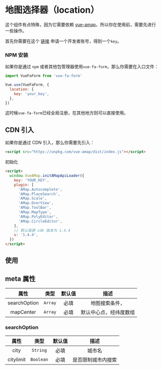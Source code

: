 # 地图选择器（location）

这个组件有点特殊，因为它需要依赖 [vue-amap](https://github.com/ElemeFE/vue-amap)，所以你在使用前，需要先进行一些操作。

首先你需要在这个 [链接](https://lbs.amap.com/) 申请一个开发者账号，得到一个`key`。

### NPM 安装

如果你是通过 `npm` 或者其他包管理器使用`vue-fa-form`，那么你需要在入口文件：

```js
import VueFaForm from 'vue-fa-form'

Vue.use(VueFaForm, {
  location: {
    key: 'your_key',
  },
})
```

这时候`vue-fa-form`已经全局注册，在其他地方则可以直接使用。

## CDN 引入

如果你是通过 CDN 引入，那么你需要先引入：

```html
<script src="https://unpkg.com/vue-amap/dist/index.js"></script>
```

初始化

```html
<script>
  window.VueAMap.initAMapApiLoader({
    key: 'YOUR_KEY',
    plugin: [
      'AMap.Autocomplete',
      'AMap.PlaceSearch',
      'AMap.Scale',
      'AMap.OverView',
      'AMap.ToolBar',
      'AMap.MapType',
      'AMap.PolyEditor',
      'AMap.CircleEditor',
    ],
    // 默认高德 sdk 版本为 1.4.4
    v: '1.4.4',
  })
</script>
```

## 使用

<vuep  template="#location-example"></vuep>

<script v-pre type="text/x-template" id="location-example">
<template>
  <vue-fa-form :form-items="formItems"
               :get-form-data="getFormData"
               @submit="submit" />
</template>

<script>
export default {
  data() {
    return {
      formItems: [
        {
          label: '位置',
          key: 'location',
          type: 'location',
          meta: {
            searchOption: {
              city: '惠州',
              citylimit: true
            },
            mapCenter: [114.414659, 23.11059]
          }
        }
      ],
      getFormData: () => ({
        location: []
      })
    }
  },
  methods: {
    submit(data) {
      console.log(data)
    }
  }
}
</script>
</script>

## meta 属性

|     属性     |  类型   | 默认值 |          描述          |
| :----------: | :-----: | :----: | :--------------------: |
| searchOption | `Array` |  必填  |     地图搜索条件，     |
|  mapCenter   | `Array` |  必填  | 默认中心点，经纬度数组 |

### searchOption

|   属性    |   类型    | 默认值 |        描述        |
| :-------: | :-------: | :----: | :----------------: |
|   city    | `String`  |  必填  |       城市名       |
| citylimit | `Boolean` |  必填  | 是否限制城市内搜索 |
